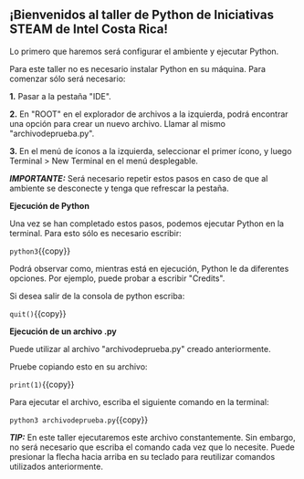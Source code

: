 ## ¡Bienvenidos al taller de Python de Iniciativas STEAM de Intel Costa Rica!

Lo primero que haremos será configurar el ambiente y ejecutar Python.

Para este taller no es necesario instalar Python en su máquina. Para comenzar sólo será necesario:

**1.** Pasar a la pestaña "IDE".  

**2.** En "ROOT" en el explorador de archivos a la izquierda, podrá encontrar una opción para crear un nuevo archivo. Llamar al mismo "archivodeprueba.py".  

**3.** En el menú de íconos a la izquierda, seleccionar el primer ícono, y luego Terminal > New Terminal en el menú desplegable.  

***IMPORTANTE:*** Será necesario repetir estos pasos en caso de que al ambiente se desconecte y tenga que refrescar la pestaña.

**Ejecución de Python**

Una vez se han completado estos pasos, podemos ejecutar Python en la terminal. Para esto sólo es necesario escribir: 

`python3`{{copy}}

Podrá observar como, mientras está en ejecución, Python le da diferentes opciones. Por ejemplo, puede probar a escribir "Credits".

Si desea salir de la consola de python escriba: 

`quit()`{{copy}}

**Ejecución de un archivo .py**

Puede utilizar al archivo "archivodeprueba.py" creado anteriormente. 

Pruebe copiando esto en su archivo: 

`print(1)`{{copy}}

Para ejecutar el archivo, escriba el siguiente comando en la terminal:

`python3 archivodeprueba.py`{{copy}}

***TIP:*** En este taller ejecutaremos este archivo constantemente. Sin embargo, no será necesario que escriba el comando cada vez que lo necesite. 
Puede presionar la flecha hacia arriba en su teclado para reutilizar comandos utilizados anteriormente.
